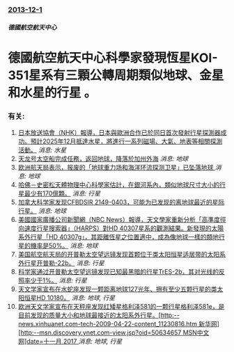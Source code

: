 ### [2013-12-1](/news/2013/12/1/index.md)

##### 德國航空航天中心
#  德國航空航天中心科學家發現恆星KOI-351星系有三顆公轉周期類似地球、金星和水星的行星 。




### 有关:

1. [日本放送協會（NHK）報導，日本與歐洲合作已於同日首次發射行星探測器成功。預計2025年12月抵達水星，將進行一系列磁場、大氣、地表等相關探測活動。](/zh/news/2018/10/20/日本放送協會-NHK-報導-日本與歐洲合作已於同日首次發射行星探測器成功-預計2025年12月抵達水星-將進行一系列磁場.md) _消息: 水星_
2. [天龙号太空船完成任務，返回地球，降落於加州外海](/zh/news/2015/05/20/天龙号太空船完成任務-返回地球-降落於加州外海.md) _消息: 地球_
3. [ 欧洲航天局表示，报废的「地球重力场和海洋环流探测卫星」已坠落地球 ](/zh/news/2013/11/11/欧洲航天局表示-报废的-地球重力场和海洋环流探测卫星-已坠落地球.md) _消息: 地球_
4. [ 哈佛－史密松天體物理中心科學家估計，在銀河系內，類似地球尺寸大小的行星最少有170億顆。](/zh/news/2013/01/4/哈佛-史密松天體物理中心科學家估計-在銀河系內-類似地球尺寸大小的行星最少有170億顆.md) _消息: 行星_
5. [ 加拿大科学家发现CFBDSIR 2149-0403，可能为已发现的离地球最近的星际行星。](/zh/news/2012/11/14/加拿大科学家发现CFBDSIR-2149-0403-可能为已发现的离地球最近的星际行星.md) _消息: 地球_
6. [美國國家廣播公司新聞網（NBC News）報導，天文學家重新分析「高準度徑向速度行星搜索器」（HARPS）對HD 40307星系的觀測結果。新發現的太陽系外行星「HD 40307g」，其距離恆星之位置適中，成為像地球一樣的類地行星的機率是50%。](/zh/news/2012/11/8/美國國家廣播公司新聞網-NBC-News-報導-天文學家重新分析-高準度徑向速度行星搜索器-HARPS-對HD-403.md) _消息: 地球_
7. [ 美国航空航天局的开普勒太空望远镜发现首颗位于类太阳恒星适居带的太阳系外行星开普勒-22b。](/zh/news/2011/12/5/美国航空航天局的开普勒太空望远镜发现首颗位于类太阳恒星适居带的太阳系外行星开普勒-22b.md) _消息: 行星_
8. [ 科学家通过开普勒太空望远镜发现已知最黑暗的行星TrES-2b，其对光线的反照率少于1%。](/zh/news/2011/08/12/科学家通过开普勒太空望远镜发现已知最黑暗的行星TrES-2b-其对光线的反照率少于1.md) _消息: 行星_
9. [ 天文学家宣布在水蛇座发现一颗距离地球127光年、拥有至少五颗行星的类太阳恒星HD 10180。](/zh/news/2010/08/24/天文学家宣布在水蛇座发现一颗距离地球127光年-拥有至少五颗行星的类太阳恒星HD-10180.md) _消息: 地球, 行星_
10. [欧洲天文学家宣布在天秤座发现红矮星格利泽581的一颗行星格利泽581e，是目前发现的质量大小和地球最接近的太阳系外行星。[http:--news.xinhuanet.com-tech-2009-04-22-content_11230816.htm 新华网][http:--msn.discovery.ynet.com-view.jsp?oid=50634657 MSN中文网]date=十一月 2017 ](/zh/news/2009/04/21/欧洲天文学家宣布在天秤座发现红矮星格利泽581的一颗行星格利泽581e-是目前发现的质量大小和地球最接近的太阳系外行星.md) _消息: 地球, 行星_
